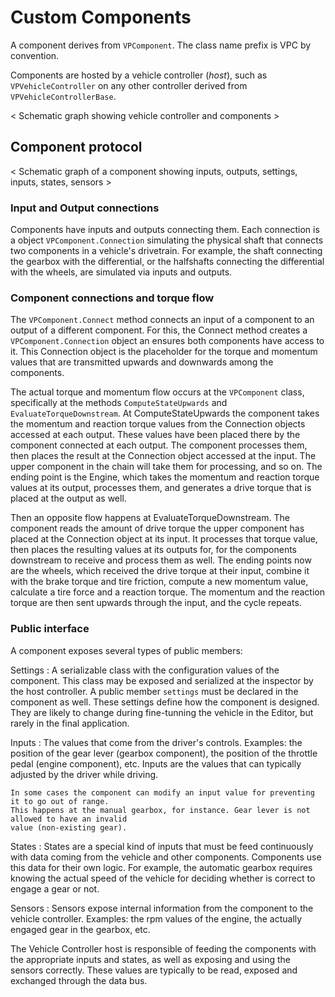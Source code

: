 # Custom Components

A component derives from `VPComponent`. The class name prefix is VPC by convention.

Components are hosted by a vehicle controller (_host_), such as `VPVehicleController` on any other controller
derived from `VPVehicleControllerBase`.

< Schematic graph showing vehicle controller and components >


## Component protocol

< Schematic graph of a component showing inputs, outputs, settings, inputs, states, sensors >


### Input and Output connections

Components have inputs and outputs connecting them. Each connection is a object `VPComponent.Connection`
simulating the physical shaft that connects two components in a vehicle's drivetrain. For example,
the shaft connecting the gearbox with the differential, or the halfshafts connecting the differential
with the wheels, are simulated via inputs and outputs.

### Component connections and torque flow

The `VPComponent.Connect` method connects an input of a component to an output of a different
component. For this, the Connect method creates a `VPComponent.Connection` object an ensures both
components have access to it. This Connection object is the placeholder for the torque and momentum
values that are transmitted upwards and downwards among the components.

The actual torque and momentum flow occurs at the `VPComponent` class, specifically at the methods
`ComputeStateUpwards` and `EvaluateTorqueDownstream`. At ComputeStateUpwards the component takes the
momentum and reaction torque values from the Connection objects accessed at each output. These
values have been placed there by the component connected at each output. The component processes
them, then places the result at the Connection object accessed at the input. The upper component in
the chain will take them for processing, and so on. The ending point is the Engine, which takes the
momentum and reaction torque values at its output, processes them, and generates a drive torque that
is placed at the output as well.

Then an opposite flow happens at EvaluateTorqueDownstream. The component reads the amount of drive
torque the upper component has placed at the Connection object at its input. It processes that
torque value, then places the resulting values at its outputs for, for the components downstream to
receive and process them as well. The ending points now are the wheels, which received the drive
torque at their input, combine it with the brake torque and tire friction, compute a new momentum
value, calculate a tire force and a reaction torque. The momentum and the reaction torque are then
sent upwards through the input, and the cycle repeats.

### Public interface

A component exposes several types of public members:

Settings
:	A serializable class with the configuration values of the component. This class
	may be exposed and serialized at the inspector by the host controller.
	A public member `settings` must	be declared in the component as well. These settings define how
	the component is designed. They are likely to change during fine-tunning the vehicle in the
	Editor, but rarely in the final application.

Inputs
:	The values that come from the driver's controls. Examples: the position of the gear lever
	(gearbox component), the position of the throttle pedal (engine component), etc. Inputs are
	the values that can typically adjusted by the driver while driving.

	In some cases the component can modify an input value for preventing it to go out of range.
	This happens at the manual gearbox, for instance. Gear lever is not allowed to have an invalid
	value (non-existing gear).

States
:	States are a special kind of inputs that must be feed continuously with data coming from the
	vehicle and other components. Components use this data for their own logic. For example, the
	automatic gearbox requires knowing the actual speed of the vehicle for deciding whether is
	correct to engage a gear or not.

Sensors
:	Sensors expose internal information from the component to the vehicle controller.
	Examples: the rpm values of the engine, the actually engaged gear in the gearbox, etc.

The Vehicle Controller host is responsible of feeding the components with the appropriate inputs and
states, as well as exposing and using the sensors correctly. These values are typically to be
read, exposed and exchanged through the data bus.









